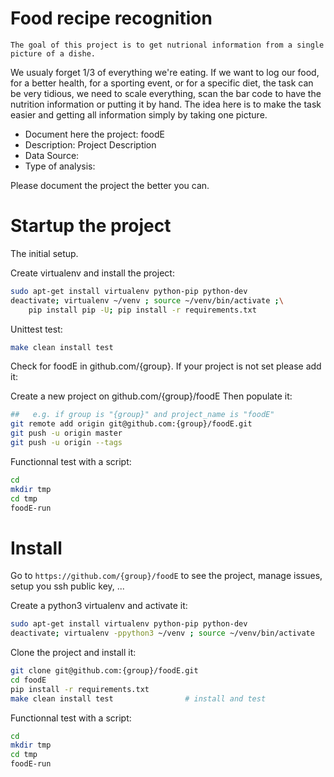 # Food recipe recognition
    The goal of this project is to get nutrional information from a single picture of a dishe.
We usualy forget 1/3 of everything we're eating. If we want to log our food, for a better health, for a sporting event, or for a specific diet, the task can be very tidious, we need to scale everything, scan the bar code to have the nutrition information or putting it by hand. The idea here is to make the task easier and getting all information simply by taking one picture.

- Document here the project: foodE
- Description: Project Description
- Data Source:
- Type of analysis:

Please document the project the better you can.

# Startup the project

The initial setup.

Create virtualenv and install the project:
```bash
sudo apt-get install virtualenv python-pip python-dev
deactivate; virtualenv ~/venv ; source ~/venv/bin/activate ;\
    pip install pip -U; pip install -r requirements.txt
```

Unittest test:
```bash
make clean install test
```

Check for foodE in github.com/{group}. If your project is not set please add it:

Create a new project on github.com/{group}/foodE
Then populate it:

```bash
##   e.g. if group is "{group}" and project_name is "foodE"
git remote add origin git@github.com:{group}/foodE.git
git push -u origin master
git push -u origin --tags
```

Functionnal test with a script:

```bash
cd
mkdir tmp
cd tmp
foodE-run
```

# Install

Go to `https://github.com/{group}/foodE` to see the project, manage issues,
setup you ssh public key, ...

Create a python3 virtualenv and activate it:

```bash
sudo apt-get install virtualenv python-pip python-dev
deactivate; virtualenv -ppython3 ~/venv ; source ~/venv/bin/activate
```

Clone the project and install it:

```bash
git clone git@github.com:{group}/foodE.git
cd foodE
pip install -r requirements.txt
make clean install test                # install and test
```
Functionnal test with a script:

```bash
cd
mkdir tmp
cd tmp
foodE-run
```
